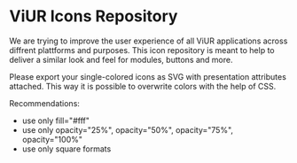 # ViUR Icons Repository
We are trying to improve the user experience of all ViUR applications across diffrent plattforms and purposes. This icon repository is meant to help to deliver a similar look and feel for modules, buttons and more.

Please export your single-colored icons as SVG with presentation attributes attached. This way it is possible to overwrite colors with the help of CSS.

Recommendations:
- use only fill=&quot;#fff&quot;
- use only opacity=&quot;25%&quot;, opacity=&quot;50%&quot;, opacity=&quot;75%&quot;, opacity=&quot;100%&quot;
- use only square formats
